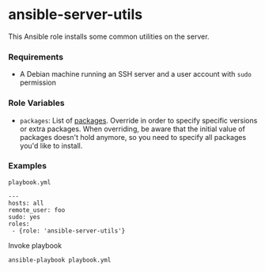 # ansible-server-utils

This Ansible role installs some common utilities on the server.

### Requirements

* A Debian machine running an SSH server and a user account with ``sudo`` permission

### Role Variables

* ``packages``: List of [packages](vars/main.yml). Override in order to specify specific versions or extra packages. When overriding, be aware that the initial value of packages doesn't hold anymore, so you need to specify all packages you'd like to install.

### Examples

    playbook.yml

    ---
    hosts: all
    remote_user: foo
    sudo: yes
    roles:
     - {role: 'ansible-server-utils'} 

Invoke playbook
    
    ansible-playbook playbook.yml

